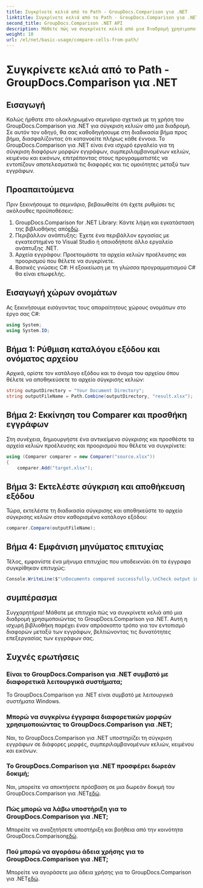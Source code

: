 ```yaml
---
title: Συγκρίνετε κελιά από το Path - GroupDocs.Comparison για .NET
linktitle: Συγκρίνετε κελιά από το Path - GroupDocs.Comparison για .NET
second_title: GroupDocs.Comparison .NET API
description: Μάθετε πώς να συγκρίνετε κελιά από μια διαδρομή χρησιμοποιώντας το GroupDocs.Comparison για .NET. Εντοπίστε αποτελεσματικά τις διαφορές μεταξύ των εγγράφων.
weight: 10
url: /el/net/basic-usage/compare-cells-from-path/
---
```


# Συγκρίνετε κελιά από το Path - GroupDocs.Comparison για .NET

## Εισαγωγή
Καλώς ήρθατε στο ολοκληρωμένο σεμινάριο σχετικά με τη χρήση του GroupDocs.Comparison για .NET για σύγκριση κελιών από μια διαδρομή. Σε αυτόν τον οδηγό, θα σας καθοδηγήσουμε στη διαδικασία βήμα προς βήμα, διασφαλίζοντας ότι κατανοείτε πλήρως κάθε έννοια. Το GroupDocs.Comparison για .NET είναι ένα ισχυρό εργαλείο για τη σύγκριση διαφόρων μορφών εγγράφων, συμπεριλαμβανομένων κελιών, κειμένου και εικόνων, επιτρέποντας στους προγραμματιστές να εντοπίζουν αποτελεσματικά τις διαφορές και τις ομοιότητες μεταξύ των εγγράφων.
## Προαπαιτούμενα
Πριν ξεκινήσουμε το σεμινάριο, βεβαιωθείτε ότι έχετε ρυθμίσει τις ακόλουθες προϋποθέσεις:
1. GroupDocs.Comparison for .NET Library: Κάντε λήψη και εγκατάσταση της βιβλιοθήκης από[εδώ](https://releases.groupdocs.com/comparison/net/).
2. Περιβάλλον ανάπτυξης: Έχετε ένα περιβάλλον εργασίας με εγκατεστημένο το Visual Studio ή οποιοδήποτε άλλο εργαλείο ανάπτυξης .NET.
3. Αρχεία εγγράφου: Προετοιμάστε τα αρχεία κελιών προέλευσης και προορισμού που θέλετε να συγκρίνετε.
4. Βασικές γνώσεις C#: Η εξοικείωση με τη γλώσσα προγραμματισμού C# θα είναι επωφελής.

## Εισαγωγή χώρων ονομάτων
Ας ξεκινήσουμε εισάγοντας τους απαραίτητους χώρους ονομάτων στο έργο σας C#:
```csharp
using System;
using System.IO;
```
## Βήμα 1: Ρύθμιση καταλόγου εξόδου και ονόματος αρχείου
Αρχικά, ορίστε τον κατάλογο εξόδου και το όνομα του αρχείου όπου θέλετε να αποθηκεύσετε το αρχείο σύγκρισης κελιών:
```csharp
string outputDirectory = "Your Document Directory";
string outputFileName = Path.Combine(outputDirectory, "result.xlsx");
```
## Βήμα 2: Εκκίνηση του Comparer και προσθήκη εγγράφων
Στη συνέχεια, δημιουργήστε ένα αντικείμενο σύγκρισης και προσθέστε τα αρχεία κελιών προέλευσης και προορισμού που θέλετε να συγκρίνετε:
```csharp
using (Comparer comparer = new Comparer("source.xlsx"))
{
    comparer.Add("target.xlsx");
```
## Βήμα 3: Εκτελέστε σύγκριση και αποθήκευση εξόδου
Τώρα, εκτελέστε τη διαδικασία σύγκρισης και αποθηκεύστε το αρχείο σύγκρισης κελιών στον καθορισμένο κατάλογο εξόδου:
```csharp
comparer.Compare(outputFileName);
```
## Βήμα 4: Εμφάνιση μηνύματος επιτυχίας
Τέλος, εμφανίστε ένα μήνυμα επιτυχίας που υποδεικνύει ότι τα έγγραφα συγκρίθηκαν επιτυχώς:
```csharp
Console.WriteLine($"\nDocuments compared successfully.\nCheck output in {outputDirectory}.");
```

## συμπέρασμα
Συγχαρητήρια! Μάθατε με επιτυχία πώς να συγκρίνετε κελιά από μια διαδρομή χρησιμοποιώντας το GroupDocs.Comparison για .NET. Αυτή η ισχυρή βιβλιοθήκη παρέχει έναν απρόσκοπτο τρόπο για τον εντοπισμό διαφορών μεταξύ των εγγράφων, βελτιώνοντας τις δυνατότητες επεξεργασίας των εγγράφων σας.
## Συχνές ερωτήσεις
### Είναι το GroupDocs.Comparison για .NET συμβατό με διαφορετικά λειτουργικά συστήματα;
Το GroupDocs.Comparison για .NET είναι συμβατό με λειτουργικά συστήματα Windows.
### Μπορώ να συγκρίνω έγγραφα διαφορετικών μορφών χρησιμοποιώντας το GroupDocs.Comparison για .NET;
Ναι, το GroupDocs.Comparison για .NET υποστηρίζει τη σύγκριση εγγράφων σε διάφορες μορφές, συμπεριλαμβανομένων κελιών, κειμένου και εικόνων.
### Το GroupDocs.Comparison για .NET προσφέρει δωρεάν δοκιμή;
 Ναι, μπορείτε να αποκτήσετε πρόσβαση σε μια δωρεάν δοκιμή του GroupDocs.Comparison για .NET[εδώ](https://releases.groupdocs.com/).
### Πώς μπορώ να λάβω υποστήριξη για το GroupDocs.Comparison για .NET;
Μπορείτε να αναζητήσετε υποστήριξη και βοήθεια από την κοινότητα GroupDocs.Comparison[εδώ](https://forum.groupdocs.com/c/comparison/12).
### Πού μπορώ να αγοράσω άδεια χρήσης για το GroupDocs.Comparison για .NET;
 Μπορείτε να αγοράσετε μια άδεια χρήσης για το GroupDocs.Comparison για .NET[εδώ](https://purchase.groupdocs.com/buy).